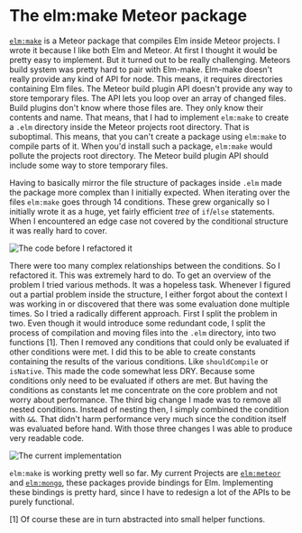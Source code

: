 # The elm:make Meteor package

[`elm:make`](https://github.com/Kriegslustig/meteor-elm-make) is a Meteor package that compiles Elm inside Meteor projects. I wrote it because I like both Elm and Meteor. At first I thought it would be pretty easy to implement. But it turned out to be really challenging. Meteors build system was pretty hard to pair with Elm-make. Elm-make doesn't really provide any kind of API for node. This means, it requires directories containing Elm files. The Meteor build plugin API doesn't provide any way to store temporary files. The API lets you loop over an array of changed files. Build plugins don't know where those files are. They only know their contents and name. That means, that I had to implement `elm:make` to create a `.elm` directory inside the Meteor projects root directory. That is suboptimal. This means, that you can't create a package using `elm:make` to compile parts of it. When you'd install such a package, `elm:make` would pollute the projects root directory. The Meteor build plugin API should include some way to store temporary files.

Having to basically mirror the file structure of packages inside `.elm` made the package more complex than I initially expected. When iterating over the files `elm:make` goes through 14 conditions. These grew organically so I initially wrote it as a huge, yet fairly efficient _tree_ of `if`/`else` statements. When I encountered an edge case not covered by the conditional structure it was really hard to cover.

![The code before I refactored it](https://lucaschmid.net/img/unclean_code.png)

There were too many complex relationships between the conditions. So I refactored it. This was extremely hard to do. To get an overview of the problem I tried various methods. It was a hopeless task. Whenever I figured out a partial problem inside the structure, I either forgot about the context I was working in or discovered that there was some evaluation done multiple times. So I tried a radically different approach. First I split the problem in two. Even though it would introduce some redundant code, I split the process of compilation and moving files into the `.elm` directory, into two functions [1]. Then I removed any conditions that could only be evaluated if other conditions were met. I did this to be able to create constants containing the results of the various conditions. Like `shouldCompile` or `isNative`. This made the code somewhat less DRY. Because some conditions only need to be evaluated if others are met. But having the conditions as constants let me concentrate on the core problem and not worry about performance. The third big change I made was to remove all nested conditions. Instead of nesting then, I simply combined the condition with `&&`. That didn't harm performance very much since the condition itself was evaluated before hand. With those three changes I was able to produce very readable code.

![The current implementation](https://lucaschmid.net/img/clean_code.png)

`elm:make` is working pretty well so far. My current Projects are [`elm:meteor`](https://github.com/Kriegslustig/meteor-elm-meteor) and [`elm:mongo`](https://github.com/Kriegslustig/meteor-elm-mongo), these packages provide bindings for Elm. Implementing these bindings is pretty hard, since I have to redesign a lot of the APIs to be purely functional.

[1] Of course these are in turn abstracted into small helper functions.

